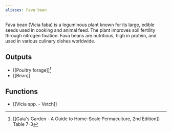 ```yaml
---
aliases: Fava bean
---
```

Fava bean (Vicia faba) is a leguminous plant known for its large, edible seeds used in cooking and animal feed. The plant improves soil fertility through nitrogen fixation. Fava beans are nutritious, high in protein, and used in various culinary dishes worldwide.
## Outputs
- [[Poultry forage]][^1]
- [[Bean]]
## Functions
- [[Vicia spp. - Vetch]]

[^1]: [[Gaia's Garden - A Guide to Home-Scale Permaculture, 2nd Edition]] Table 7-3
[^2]: [[Gaia's Garden - A Guide to Home-Scale Permaculture, 2nd Edition]] Table 6-3